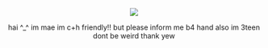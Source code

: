 <p align="center">
<img src="https://files.catbox.moe/cachh3.png"">
</p>  

<p align="center">
hai ^_^ im mae im c+h friendly!! but please inform me b4 hand 
also im 3teen dont be weird thank yew
</p>  


